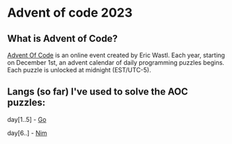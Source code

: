 # Advent of code 2023

## What is Advent of Code?

[Advent Of Code](https://adventofcode.com) is an online event created by Eric Wastl. Each year, starting on December 1st, an advent calendar of daily programming puzzles begins. Each puzzle is unlocked at midnight (EST/UTC-5).

## Langs (so far) I've used to solve the AOC puzzles:

day[1..5] - [Go](https://go.dev)

day[6..] - [Nim](https://nim-lang.org)
